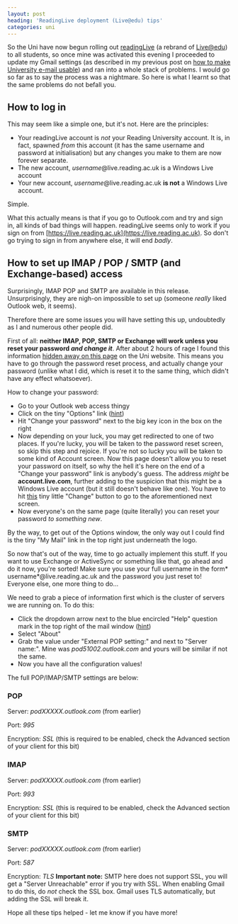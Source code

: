 ```yaml
---
layout: post
heading: 'ReadingLive deployment (Live@edu) tips'
categories: uni
---
```


So the Uni have now begun rolling out [readingLive](https://live.reading.ac.uk) (a rebrand of [Live@edu](http://my.liveatedu.com/)) to all students, so once mine was activated this evening I proceeded to update my Gmail settings (as described in my previous post on [how to make University e-mail usable](http://www.chris-alexander.co.uk/2847)) and ran into a whole stack of problems. I would go so far as to say the process was a nightmare. So here is what I learnt so that the same problems do not befall you.

## How to log in

This may seem like a simple one, but it's not. Here are the principles:

* Your readingLive account is *not* your Reading University account. It is, in fact, spawned *from* this account (it has the same username and password at initialisation) but any changes you make to them are now forever separate.
* The new account, *username*@live.reading.ac.uk is a Windows Live account
* Your new account, *username*@live.reading.ac.uk **is not** a Windows Live account.

Simple.

What this actually means is that if you go to Outlook.com and try and sign in, all kinds of bad things will happen. readingLive seems only to work if you sign on from [https://live.reading.ac.uk](https://live.reading.ac.uk). So don't go trying to sign in from anywhere else, it will end *badly*.

## How to set up IMAP / POP / SMTP (and Exchange-based) access

Surprisingly, IMAP POP and SMTP are available in this release. Unsurprisingly, they are nigh-on impossible to set up (someone *really* liked Outlook web, it seems).

Therefore there are some issues you will have setting this up, undoubtedly as I and numerous other people did.

First of all: **neither IMAP, POP, SMTP or Exchange will work unless you reset your password *and change it*<span style="font-weight: normal;">. After about 2 hours of rage I found this information [hidden away on this page](http://www.reading.ac.uk/internal/readinglive/its-rl-email-client-setup.aspx) on the Uni website. This means you have to go through the password reset process, and actually change your password (unlike what I did, which is reset it to the same thing, which didn't have any effect whatsoever).</span>**

How to change your password:

* Go to your Outlook web access thingy
* Click on the tiny "Options" link ([hint](http://resources.chris-alexander.co.uk/liveatedu/options.png))
* Hit "Change your password" next to the big key icon in the box on the right
* Now depending on your luck, you may get redirected to one of two places. If you're lucky, you will be taken to the password reset screen, so skip this step and rejoice. If you're not so lucky you will be taken to some kind of Account screen. Now this page doesn't allow you to reset your password on itself, so why the hell it's here on the end of a "Change your password" link is anybody's guess. The address *might* be **account.live.com**, further adding to the suspicion that this might be a Windows Live account (but it still doesn't behave like one). You have to hit [this](http://resources.chris-alexander.co.uk/liveatedu/account.png) tiny little "Change" button to go to the aforementioned next screen.
* Now everyone's on the same page (quite literally) you can reset your password *to something new*.

By the way, to get out of the Options window, the only way out I could find is the tiny "My Mail" link in the top right just underneath the logo.

So now that's out of the way, time to go actually implement this stuff. If you want to use Exchange or ActiveSync or something like that, go ahead and do it now, you're sorted! Make sure you use your full username in the form* username*@live.reading.ac.uk and the password you just reset to! Everyone else, one more thing to do...

We need to grab a piece of information first which is the cluster of servers we are running on. To do this:

* Click the dropdown arrow next to the blue encircled "Help" question mark in the top right of the mail window ([hint](http://resources.chris-alexander.co.uk/liveatedu/dropdown.png))
* Select "About"
* Grab the value under "External POP setting:" and next to "Server name:". Mine was *pod51002.outlook.com* and yours will be similar if not the same.
* Now you have all the configuration values!

The full POP/IMAP/SMTP settings are below:

### POP

Server: *podXXXXX.outlook.com* (from earlier)

Port: *995*

Encryption: *SSL* (this is required to be enabled, check the Advanced section of your client for this bit)

### IMAP

Server: *podXXXXX.outlook.com* (from earlier)

Port: *993*

Encryption: *SSL* (this is required to be enabled, check the Advanced section of your client for this bit)

### SMTP

Server: *podXXXXX.outlook.com* (from earlier)

Port: *587*

Encryption: *TLS* **Important note:** SMTP here does not support SSL, you will get a "Server Unreachable" error if you try with SSL. When enabling Gmail to do this, do *not* check the SSL box. Gmail uses TLS automatically, but adding the SSL will break it.

Hope all these tips helped - let me know if you have more!